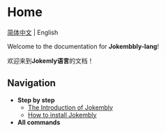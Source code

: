# Home

[简体中文](./Home.md) | English

Welcome to the documentation for **Jokembbly-lang**!

欢迎来到**Jokemly语言**的文档！

## Navigation

- **Step by step**
  - [The Introduction of Jokembly](./English/Introduction.md)
  - [How to install Jokembly](./English/Install.md)
- **All commands**
